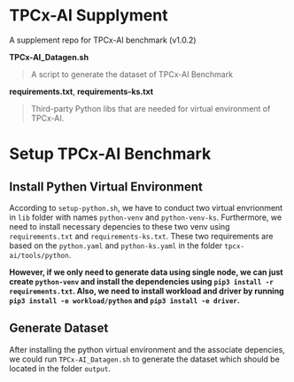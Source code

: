 # TPCx-AI Supplyment

A supplement repo for TPCx-AI benchmark (v1.0.2)

**TPCx-AI_Datagen.sh**

> A script to generate the dataset of TPCx-AI Benchmark

**requirements.txt**, **requirements-ks.txt**

> Third-party Python libs that are needed for virtual environment of TPCx-AI. 

# Setup TPCx-AI Benchmark

## Install Pythen Virtual Environment

According to `setup-python.sh`, we have to conduct two virtual envrionment in `lib` folder with names `python-venv` and `python-venv-ks`. Furthermore, we need to install necessary depencies to these two venv using `requirements.txt` and `requirements-ks.txt`. These two requirements are based on the `python.yaml` and `python-ks.yaml` in the folder `tpcx-ai/tools/python`. 

**However, if we only need to generate data using single node, we can just create `python-venv` and install the dependencies using `pip3 install -r requirements.txt`. Also, we need to install workload and driver by running `pip3 install -e workload/python` and `pip3 install -e driver`.**

## Generate Dataset

After installing the python virtual environment and the associate depencies, we could run `TPCx-AI_Datagen.sh` to generate the dataset which should be located in the folder `output`.